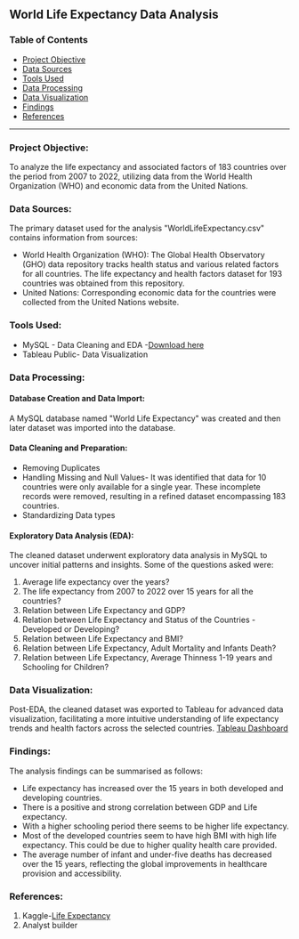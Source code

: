 ## World Life Expectancy Data Analysis

### Table of Contents

- [Project Objective](#project-objective)
- [Data Sources](#data-sources)
- [Tools Used](#tools-used)
- [Data Processing](#data-processing)
- [Data Visualization](#data-visualization)
- [Findings](#findings)
- [References](#references)
__________________________________________________________________________________________________________________________
### Project Objective: 

To analyze the life expectancy and associated factors of 183 countries over the period from 2007 to 2022, utilizing data from the World Health Organization (WHO) and economic data from the United Nations.

### Data Sources:

The primary dataset used for the analysis "WorldLifeExpectancy.csv" contains information from sources:
- World Health Organization (WHO): The Global Health Observatory (GHO) data repository tracks health status and various related factors for all countries. The life expectancy and health factors dataset for 193 countries was obtained from this repository.
- United Nations: Corresponding economic data for the countries were collected from the United Nations website.

### Tools Used:

- MySQL - Data Cleaning and EDA -[Download here](https://www.mysql.com/)
- Tableau Public- Data Visualization

### Data Processing:

#### Database Creation and Data Import:
A MySQL database named "World Life Expectancy" was created and then later dataset was imported into the database.
#### Data Cleaning and Preparation: 
- Removing Duplicates
- Handling Missing and Null Values- It was identified that data for 10 countries were only available for a single year. These incomplete records were removed, resulting in a refined dataset encompassing 183 countries.
- Standardizing Data types 

#### Exploratory Data Analysis (EDA): 

The cleaned dataset underwent exploratory data analysis in MySQL to uncover initial patterns and insights. Some of the questions asked were:
1. Average life expectancy over the years?
2. The life expectancy from 2007 to 2022 over 15 years for all the countries?
3. Relation between Life Expectancy and GDP?
4. Relation between Life Expectancy and Status of the Countries -Developed or Developing?
5. Relation between Life Expectancy and BMI?
6. Relation between Life Expectancy, Adult Mortality and Infants Death?
7. Relation between Life Expectancy, Average Thinness 1-19 years and Schooling for Children?
   

### Data Visualization:

Post-EDA, the cleaned dataset was exported to Tableau for advanced data visualization, facilitating a more intuitive understanding of life expectancy trends and health factors across the selected countries.
[Tableau Dashboard](https://public.tableau.com/app/profile/feba.francis/viz/WORLDLIFEEXPECTANCYDASHBOARD/Dashboard1)

### Findings:

The analysis findings can be summarised as follows:
-  Life expectancy has increased over the 15 years in both developed and developing countries.
-  There is a positive and strong correlation between GDP and Life expectancy.
-  With a higher schooling period there seems to be higher life expectancy.
-  Most of the developed countries seem to have high BMI with high life expectancy. This could be due to higher quality health care provided.
-  The average number of infant and under-five deaths has decreased over the 15 years, reflecting the global improvements in healthcare provision and accessibility.

### References:

1. Kaggle-[Life Expectancy](https://www.kaggle.com/datasets/kumarajarshi/life-expectancy-who)
2.  Analyst builder
